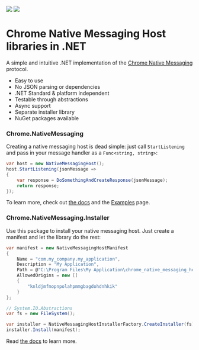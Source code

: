 [<img src="https://img.shields.io/nuget/v/Chrome.NativeMessaging?label=Chrome.NativeMessaging">](https://www.nuget.org/packages/Chrome.NativeMessaging/)
[<img src="https://img.shields.io/nuget/v/Chrome.NativeMessaging.Installer?label=Chrome.NativeMessaging.Installer">](https://www.nuget.org/packages/Chrome.NativeMessaging.Installer/)

# Chrome Native Messaging Host libraries in .NET
  
A simple and intuitive .NET implementation of the [Chrome Native Messaging](https://developer.chrome.com/apps/nativeMessaging) protocol.

* Easy to use
* No JSON parsing or dependencies
* .NET Standard & platform independent
* Testable through abstractions
* Async support
* Separate installer library
* NuGet packages available

### Chrome.NativeMessaging

Creating a native messaging host is dead simple: just call `StartListening` and pass in your message handler as a `Func<string, string>`:
```C#
var host = new NativeMessagingHost();
host.StartListening(jsonMessage =>
{
    var response = DoSomethingAndCreateResponse(jsonMessage);
    return response;
});
```

To learn more, check out [the docs](https://github.com/ba32107/dotnet-chrome-native-messaging/blob/master/docs/Chrome.NativeMessaging.md) and the [Examples](https://github.com/ba32107/dotnet-chrome-native-messaging/blob/master/docs/Examples.md) page.

### Chrome.NativeMessaging.Installer

Use this package to install your native messaging host. Just create a manifest and let the library do the rest:
```C#
var manifest = new NativeMessagingHostManifest
{
    Name = "com.my_company.my_application",
    Description = "My Application",
    Path = @"C:\Program Files\My Application\chrome_native_messaging_host.exe",
    AllowedOrigins = new []
    {
        "knldjmfmopnpolahpmmgbagdohdnhkik"
    }
};

// System.IO.Abstractions
var fs = new FileSystem();

var installer = NativeMessagingHostInstallerFactory.CreateInstaller(fs);
installer.Install(manifest);
```
Read [the docs](https://github.com/ba32107/dotnet-chrome-native-messaging/blob/master/docs/Chrome.NativeMessaging.Installer.md) to learn more.
